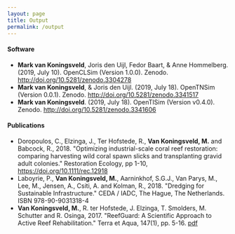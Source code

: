 ```yaml
---
layout: page
title: Output
permalink: /output
---
```


<h4>Software</h4>
 <ul>
  <li><b>Mark van Koningsveld</b>, Joris den Uijl, Fedor Baart, & Anne Hommelberg. (2019, July 10). OpenCLSim (Version 1.0.0). Zenodo. <a href="http://doi.org/10.5281/zenodo.3304278">http://doi.org/10.5281/zenodo.3304278</a></li>
  <li><b>Mark van Koningsveld</b>, & Joris den Uijl. (2019, July 18). OpenTNSim (Version 0.0.1). Zenodo. <a href="http://doi.org/10.5281/zenodo.3341517">http://doi.org/10.5281/zenodo.3341517</a></li>
  <li><b>Mark van Koningsveld</b>. (2019, July 18). OpenTISim (Version v0.4.0). Zenodo. <a href="http://doi.org/10.5281/zenodo.3341606">http://doi.org/10.5281/zenodo.3341606</a></li>
</ul> 

<h4>Publications</h4>
 <ul>
  <li>Doropoulos, C., Elzinga, J., Ter Hofstede, R., <b>Van Koningsveld, M.</b> and Babcock, R., 2018. "Optimizing industrial-scale coral reef restoration: comparing harvesting wild coral spawn slicks and transplanting gravid adult colonies." Restoration Ecology, pp 1-10, <a href="https://doi.org/10.1111/rec.12918">https://doi.org/10.1111/rec.12918</a></li>
  <li>Laboyrie, P., <b>Van Koningsveld, M.</b>, Aarninkhof, S.G.J., Van Parys, M., Lee, M., Jensen, A., Csiti, A. and Kolman, R., 2018. "Dredging for Sustainable Infrastructure." CEDA / IADC, The Hague, The Netherlands.  ISBN 978-90-9031318-4</li>
  <li><b>Van Koningsveld, M.</b>, R. ter Hofstede, J. Elzinga, T. Smolders, M. Schutter and R. Osinga, 2017. "ReefGuard: A Scientific Approach to Active Reef Rehabilitation." Terra et Aqua, 147(1), pp. 5-16. <a href="https://www.iadc-dredging.com/ul/cms/terraetaqua/document/5/1/7/517/517/1/article-reefguard-a-scientific-approach-to-active-reef-rehabilitation-147-1.pdf">pdf</a></li>
</ul> 

